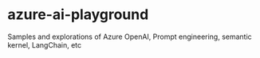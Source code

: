 # azure-ai-playground

Samples and explorations of Azure OpenAI, Prompt engineering, semantic kernel, LangChain, etc
